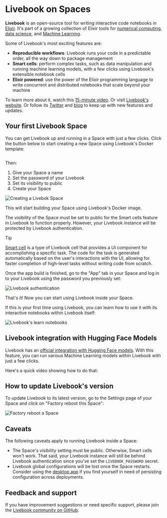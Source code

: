# Livebook on Spaces

**Livebook** is an open-source tool for writing interactive code notebooks in [Elixir](https://elixir-lang.org/). It's part of a growing collection of Elixir tools for [numerical computing](https://github.com/elixir-nx/nx), [data science](https://github.com/elixir-nx/explorer), and [Machine Learning](https://github.com/elixir-nx/bumblebee).

Some of Livebook's most exciting features are:

- **Reproducible workflows**: Livebook runs your code in a predictable order, all the way down to package management
- **Smart cells**: perform complex tasks, such as data manipulation and running machine learning models, with a few clicks using Livebook's extensible notebook cells
- **Elixir powered**: use the power of the Elixir programming language to write concurrent and distributed notebooks that scale beyond your machine

To learn more about it, watch this [15-minute video](https://www.youtube.com/watch?v=EhSNXWkji6o). Or visit [Livebook's website](https://livebook.dev/). Or follow its [Twitter](https://twitter.com/livebookdev) and [blog](https://news.livebook.dev/) to keep up with new features and updates.

## Your first Livebook Space

You can get Livebook up and running in a Space with just a few clicks. Click the button below to start creating a new Space using Livebook's Docker template:

<a href="http://huggingface.co/new-space?template=livebook-dev/livebook" target="_blank">
    <img src="https://huggingface.co/datasets/huggingface/badges/resolve/main/deploy-to-spaces-lg.svg" alt="">
</a>

Then:

1. Give your Space a name
2. Set the password of your Livebook
3. Set its visibility to public
4. Create your Space

![Creating a Livebok Space ](https://huggingface.co/datasets/huggingface/documentation-images/resolve/main/hub/spaces-livebook-new-space.png)

This will start building your Space using Livebook's Docker image.

The visibility of the Space must be set to public for the Smart cells feature in Livebook to function properly. However, your Livebook instance will be protected by Livebook authentication.

> [!TIP]
> <a href="https://news.livebook.dev/v0.6-automate-and-learn-with-smart-cells-mxJJe" target="_blank">Smart cell</a> is a type of Livebook cell that provides a UI component for accomplishing a specific task. The code for the task is generated automatically based on the user's interactions with the UI, allowing for faster completion of high-level tasks without writing code from scratch.

Once the app build is finished, go to the "App" tab in your Space and log in to your Livebook using the password you previously set:

![Livebook authentication](https://huggingface.co/datasets/huggingface/documentation-images/resolve/main/hub/spaces-livebook-authentication.png)

That's it! Now you can start using Livebook inside your Space.

If this is your first time using Livebook, you can learn how to use it with its interactive notebooks within Livebook itself:

![Livebook's learn notebooks](https://huggingface.co/datasets/huggingface/documentation-images/resolve/main/hub/spaces-livebook-learn-section.png)


## Livebook integration with Hugging Face Models

Livebook has an [official integration with Hugging Face models](https://livebook.dev/integrations/hugging-face). With this feature, you can run various Machine Learning models within Livebook with just a few clicks.

Here's a quick video showing how to do that:

<Youtube id="IcR60pVKeGY"/>

## How to update Livebook's version

To update Livebook to its latest version, go to the Settings page of your Space and click on "Factory reboot this Space":

![Factory reboot a Space](https://huggingface.co/datasets/huggingface/documentation-images/resolve/main/hub/spaces-livebook-factory-reboot.png)

## Caveats

The following caveats apply to running Livebook inside a Space:

- The Space's visibility setting must be public. Otherwise, Smart cells won't work. That said, your Livebook instance will still be behind Livebook authentication since you've set the `LIVEBOOK_PASSWORD` secret.
- Livebook global configurations will be lost once the Space restarts. Consider using the [desktop app](https://livebook.dev/#install) if you find yourself in need of persisting configuration across deployments.

## Feedback and support

If you have improvement suggestions or need specific support, please join the [Livebook community on GitHub](https://github.com/livebook-dev/livebook/discussions).
